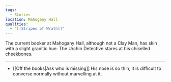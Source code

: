 ```yaml
---
tags:
  - Stories
location: Mahogany Hall
qualities:
  - "[[Stripes of Wrath]]"
---
```


The current booker at Mahogany Hall, although not a Clay Man, has skin with a slight granitic hue. The Urchin Detective stares at his chiselled cheekbones.

---

- [[Off the books|Ask who is missing]]
	His nose is so thin, it is difficult to converse normally without marvelling at it.